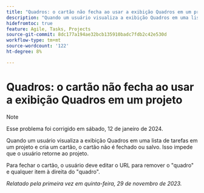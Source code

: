 ```yaml
---
title: "Quadros: o cartão não fecha ao usar a exibição Quadros em um projeto"
description: "Quando um usuário visualiza a exibição Quadros em uma lista de tarefas em um projeto e cria um cartão, o cartão não é fechado ou salvo. Isso impede que o usuário retorne ao projeto."
hidefromtoc: true
feature: Agile, Tasks, Projects
source-git-commit: 8dc177a194ae32bcb135910badc7fdb2c42e530d
workflow-type: tm+mt
source-wordcount: '122'
ht-degree: 8%

---
```



# Quadros: o cartão não fecha ao usar a exibição Quadros em um projeto

>[!NOTE]
>
>Esse problema foi corrigido em sábado, 12 de janeiro de 2024.

Quando um usuário visualiza a exibição Quadros em uma lista de tarefas em um projeto e cria um cartão, o cartão não é fechado ou salvo. Isso impede que o usuário retorne ao projeto.

Para fechar o cartão, o usuário deve editar o URL para remover o &quot;quadro&quot; e qualquer item à direita do &quot;quadro&quot;.

_Relatado pela primeira vez em quinta-feira, 29 de novembro de 2023._
